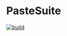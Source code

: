 # PasteSuite

[![build](https://github.com/odd1n3rd/PasteSuite/actions/workflows/ci.yml/badge.svg)](https://github.com/odd1n3rd/PasteSuite/actions/workflows/ci.yml)
